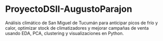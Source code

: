 # ProyectoDSII-AugustoParajon
Análisis climático de San Miguel de Tucumán para anticipar picos de frío y calor, optimizar stock de climatizadores y mejorar campañas de venta usando EDA, PCA, clustering y visualizaciones en Python.
